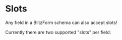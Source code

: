 # Slots

Any field in a BlitzForm schema can also accept slots!

Currently there are two supported "slots" per field:
